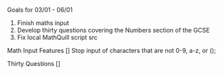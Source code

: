 Goals for 03/01 - 06/01
1. Finish maths input
2. Develop thirty questions covering the Numbers section of the GCSE
3. Fix local MathQuill script src

Math Input Features
[] Stop input of characters that are not 0-9, a-z, or ();

Thirty Questions
[] 
 